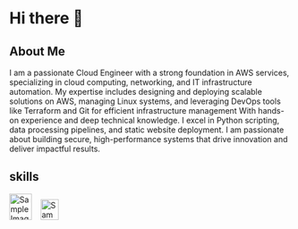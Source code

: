 # Hi there 👋

## About Me
I am a passionate Cloud Engineer with a strong foundation in AWS services, specializing in cloud computing, networking, and IT infrastructure automation. My expertise includes designing and deploying scalable solutions on AWS, managing Linux systems, and leveraging DevOps tools like Terraform and Git for efficient infrastructure management With hands-on experience and deep technical knowledge. I excel in Python scripting, data processing pipelines, and static website deployment. I am passionate about building secure, high-performance systems that drive innovation and deliver impactful results.

## skills
<img src="https://github.com/user-attachments/assets/e7f9e8ed-7cb8-40eb-8635-a923ab29ffb1" alt="Sample Image" width="40" height="47">
&nbsp;&nbsp;
<img src="https://github.com/user-attachments/assets/fefedbcc-4d01-45b4-bb30-59fcba023ad0" alt="Sample Image" width="32" height="37">


<!--
**ezzzizo/ezzzizo** is a ✨ _special_ ✨ repository because its `README.md` (this file) appears on your GitHub profile.

Here are some ideas to get you started:

- 🔭 I’m currently working on ...
- 🌱 I’m currently learning ...
- 👯 I’m looking to collaborate on ...
- 🤔 I’m looking for help with ...
- 💬 Ask me about ...
- 📫 How to reach me: ...
- 😄 Pronouns: ...
- ⚡ Fun fact: ...
-->

